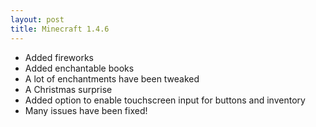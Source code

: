 ```yaml
---
layout: post
title: Minecraft 1.4.6
---
```


* Added fireworks<br>
* Added enchantable books<br>
* A lot of enchantments have been tweaked<br>
* A Christmas surprise<br>
* Added option to enable touchscreen input for buttons and inventory<br>
* Many issues have been fixed!<br>